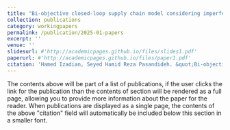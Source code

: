 ```yaml
---
title: "Bi-objective closed-loop supply chain model considering imperfect quality production and on-time delivery"
collection: publications
category: workingpapers
permalink: /publication/2025-01-papers
excerpt: ''
venue: ''
slidesurl: #'http://academicpages.github.io/files/slides1.pdf'
paperurl: #'http://academicpages.github.io/files/paper1.pdf'
citation: 'Hamed Izadian, Seyed Hamid Reza Pasandideh. &quot;Bi-objective closed-loop supply chain model considering imperfect quality production and on-time delivery.&quot; <i></i>..'
---
```


The contents above will be part of a list of publications, if the user clicks the link for the publication than the contents of section will be rendered as a full page, allowing you to provide more information about the paper for the reader. When publications are displayed as a single page, the contents of the above "citation" field will automatically be included below this section in a smaller font.
